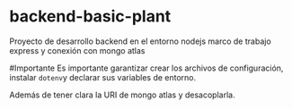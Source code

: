 # backend-basic-plant
Proyecto de desarrollo backend en el entorno nodejs marco de trabajo express y conexión con mongo atlas

#Importante
Es importante garantizar crear los archivos de configuración, instalar `dotenv`y declarar sus variables de entorno.

Además de tener clara la URI de mongo atlas y desacoplarla.


